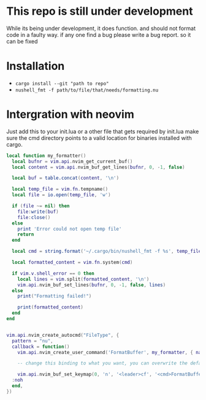# This repo is still under development
While its being under development, it does function. and should not format code in a faulty way.
if any one find a bug please write a bug report. so it can be fixed


# Installation
- `cargo install --git "path to repo"`
- `nushell_fmt -f path/to/file/that/needs/formatting.nu`


# Intergration with neovim

Just add this to your init.lua or a other file that gets required by init.lua
make sure the cmd directory points to a valid location for binaries installed with cargo.


```lua
local function my_formatter()
  local bufnr = vim.api.nvim_get_current_buf()
  local content = vim.api.nvim_buf_get_lines(bufnr, 0, -1, false)

  local buf = table.concat(content, '\n')

  local temp_file = vim.fn.tempname()
  local file = io.open(temp_file, 'w')

  if (file ~= nil) then
    file:write(buf)
    file:close()
  else
    print 'Error could not open temp file'
    return
  end

  local cmd = string.format('~/.cargo/bin/nushell_fmt -f %s', temp_file)

  local formatted_content = vim.fn.system(cmd)

  if vim.v.shell_error == 0 then
    local lines = vim.split(formatted_content, '\n')
    vim.api.nvim_buf_set_lines(bufnr, 0, -1, false, lines)
  else
    print("Formatting failed!")

    print(formatted_content)
  end
end


vim.api.nvim_create_autocmd("FileType", {
  pattern = "nu",
  callback = function()
    vim.api.nvim_create_user_command('FormatBuffer', my_formatter, { nargs = 0 })

    -- change this binding to what you want, you can overwrite the default formatter map if you want this mapping will only apply in .nu files

    vim.api.nvim_buf_set_keymap(0, 'n', '<leader>cf', '<cmd>FormatBuffer<CR>', { noremap = true, silent = true })
  :noh
  end,
})
```
